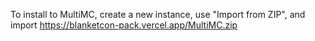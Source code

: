 To install to MultiMC, create a new instance, use "Import from ZIP", and import https://blanketcon-pack.vercel.app/MultiMC.zip
